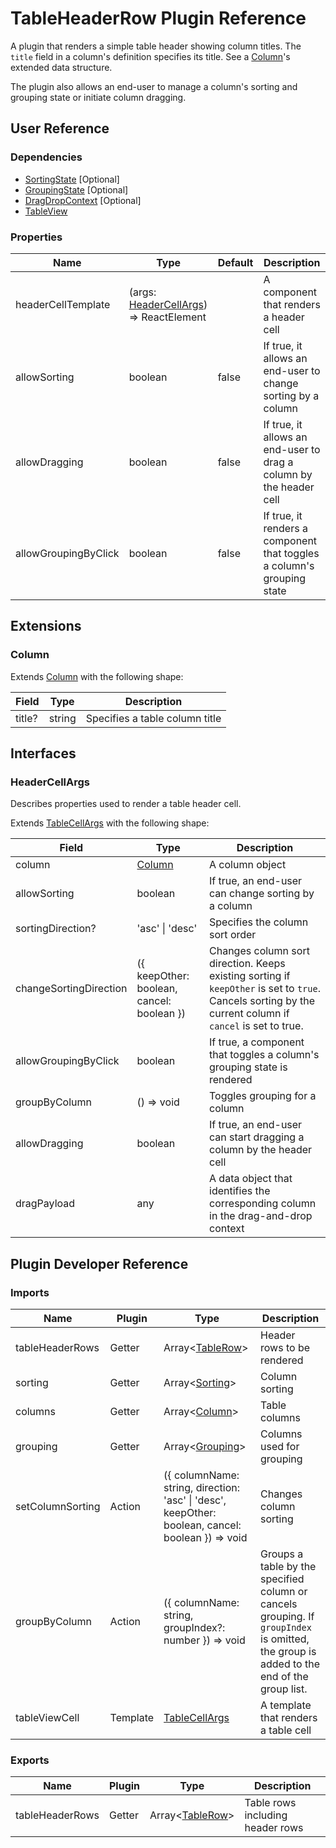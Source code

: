 # TableHeaderRow Plugin Reference

A plugin that renders a simple table header showing column titles. The `title` field in a column's definition specifies its title. See a [Column](#column)'s extended data structure.

The plugin also allows an end-user to manage a column's sorting and grouping state or initiate column dragging.

## User Reference

### Dependencies

- [SortingState](sorting-state.md) [Optional]
- [GroupingState](grouping-state.md) [Optional]
- [DragDropContext](drag-drop-context.md) [Optional]
- [TableView](table-view.md)

### Properties

Name | Type | Default | Description
-----|------|---------|------------
headerCellTemplate | (args: [HeaderCellArgs](#header-cell-args)) => ReactElement | | A component that renders a header cell
allowSorting | boolean | false | If true, it allows an end-user to change sorting by a column
allowDragging | boolean | false | If true, it allows an end-user to drag a column by the header cell
allowGroupingByClick | boolean | false | If true, it renders a component that toggles a column's grouping state

## Extensions

### Column

Extends [Column](grid.md#column) with the following shape:

Field | Type | Description
------|------|------------
title? | string | Specifies a table column title

## Interfaces

### <a name="header-cell-args"></a>HeaderCellArgs

Describes properties used to render a table header cell.

Extends [TableCellArgs](table-view.md#table-cell-args) with the following shape:

Field | Type | Description
------|------|------------
column | [Column](#column) | A column object
allowSorting | boolean | If true, an end-user can change sorting by a column
sortingDirection? | 'asc' &#124; 'desc' | Specifies the column sort order
changeSortingDirection | ({ keepOther: boolean, cancel: boolean }) | Changes column sort direction. Keeps existing sorting if `keepOther` is set to `true`. Cancels sorting by the current column if `cancel` is set to true.
allowGroupingByClick | boolean | If true, a component that toggles a column's grouping state is rendered
groupByColumn | () => void | Toggles grouping for a column
allowDragging | boolean | If true, an end-user can start dragging a column by the header cell
dragPayload | any | A data object that identifies the corresponding column in the drag-and-drop context

## Plugin Developer Reference

### Imports

Name | Plugin | Type | Description
-----|--------|------|------------
tableHeaderRows | Getter | Array&lt;[TableRow](table-view.md#table-row)&gt; | Header rows to be rendered
sorting | Getter | Array&lt;[Sorting](sorting-state.md#sorting)&gt; | Column sorting
columns | Getter | Array&lt;[Column](#column)&gt; | Table columns
grouping | Getter | Array&lt;[Grouping](grouping-state.md#grouping)&gt; | Columns used for grouping
setColumnSorting | Action | ({ columnName: string, direction: 'asc' &#124; 'desc', keepOther: boolean, cancel: boolean }) => void | Changes column sorting
groupByColumn | Action | ({ columnName: string, groupIndex?: number }) => void | Groups a table by the specified column or cancels grouping. If `groupIndex` is omitted, the group is added to the end of the group list.
tableViewCell | Template | [TableCellArgs](table-view.md#table-cell-args) | A template that renders a table cell

### Exports

Name | Plugin | Type | Description
-----|--------|------|------------
tableHeaderRows | Getter | Array&lt;[TableRow](table-view.md#table-row)&gt; | Table rows including header rows
